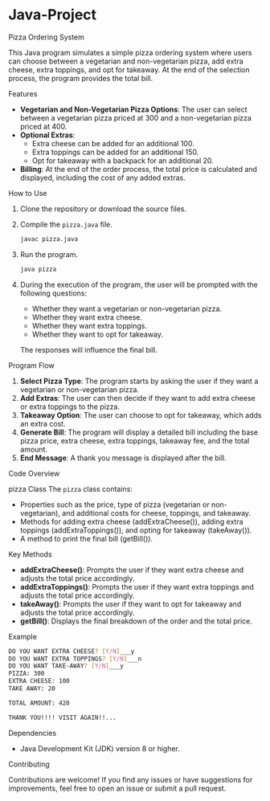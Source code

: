 # Java-Project


Pizza Ordering System

This Java program simulates a simple pizza ordering system where users can choose between a vegetarian and non-vegetarian pizza, add extra cheese, extra toppings, and opt for takeaway. At the end of the selection process, the program provides the total bill.

Features

- **Vegetarian and Non-Vegetarian Pizza Options**: The user can select between a vegetarian pizza priced at 300 and a non-vegetarian pizza priced at 400.
- **Optional Extras**:
  - Extra cheese can be added for an additional 100.
  - Extra toppings can be added for an additional 150.
  - Opt for takeaway with a backpack for an additional 20.
- **Billing**: At the end of the order process, the total price is calculated and displayed, including the cost of any added extras.

How to Use

1. Clone the repository or download the source files.
2. Compile the `pizza.java` file.
   ```bash
   javac pizza.java
   ```
3. Run the program.
   ```bash
   java pizza
   ```
4. During the execution of the program, the user will be prompted with the following questions:
   - Whether they want a vegetarian or non-vegetarian pizza.
   - Whether they want extra cheese.
   - Whether they want extra toppings.
   - Whether they want to opt for takeaway.
   
   The responses will influence the final bill.

Program Flow

1. **Select Pizza Type**: The program starts by asking the user if they want a vegetarian or non-vegetarian pizza.
2. **Add Extras**: The user can then decide if they want to add extra cheese or extra toppings to the pizza.
3. **Takeaway Option**: The user can choose to opt for takeaway, which adds an extra cost.
4. **Generate Bill**: The program will display a detailed bill including the base pizza price, extra cheese, extra toppings, takeaway fee, and the total amount.
5. **End Message**: A thank you message is displayed after the bill.

Code Overview

pizza Class
The `pizza` class contains:
- Properties such as the price, type of pizza (vegetarian or non-vegetarian), and additional costs for cheese, toppings, and takeaway.
- Methods for adding extra cheese (addExtraCheese()), adding extra toppings (addExtraToppings()), and opting for takeaway (takeAway()).
- A method to print the final bill (getBill()).

Key Methods

- **addExtraCheese()**: Prompts the user if they want extra cheese and adjusts the total price accordingly.
- **addExtraToppings()**: Prompts the user if they want extra toppings and adjusts the total price accordingly.
- **takeAway()**: Prompts the user if they want to opt for takeaway and adjusts the total price accordingly.
- **getBill()**: Displays the final breakdown of the order and the total price.

Example

```bash
DO YOU WANT EXTRA CHEESE? [Y/N]___y
DO YOU WANT EXTRA TOPPINGS? [Y/N]___n
DO YOU WANT TAKE-AWAY? [Y/N]___y
PIZZA: 300
EXTRA CHEESE: 100
TAKE AWAY: 20

TOTAL AMOUNT: 420

THANK YOU!!!! VISIT AGAIN!!...
```

Dependencies

- Java Development Kit (JDK) version 8 or higher.

Contributing

Contributions are welcome! If you find any issues or have suggestions for improvements, feel free to open an issue or submit a pull request.
